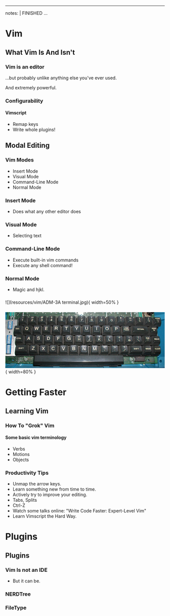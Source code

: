
---
notes: |
	FINISHED
...

# Vim

## What Vim Is And Isn't

### Vim is an editor

...but probably unlike anything else you've ever used. 

And extremely powerful.

### Configurability

#### Vimscript

- Remap keys
- Write whole plugins!

## Modal Editing


### Vim Modes

- Insert Mode
- Visual Mode
- Command-Line Mode
- Normal Mode

### Insert Mode

- Does what any other editor does

### Visual Mode
	
- Selecting text

### Command-Line Mode

- Execute built-in vim commands
- Execute any shell command!

### Normal Mode
	
- Magic and hjkl.

###

![](resources/vim/ADM-3A terminal.jpg){ width=50% }

###

![](resources/vim/hjkl_keyboard.jpg){ width=80% }

# Getting Faster

## Learning Vim

### How To "Grok" Vim

#### Some basic vim terminology
- Verbs
- Motions
- Objects

### Productivity Tips

- Unmap the arrow keys.
- Learn something new from time to time.
- Actively try to improve your editing.
- Tabs, Splits
- Ctrl-Z
- Watch some talks online: "Write Code Faster: Expert-Level Vim"
- Learn Vimscript the Hard Way.

# Plugins

## Plugins

### Vim Is not an IDE
	
- But it can be.

### NERDTree

### FileType
